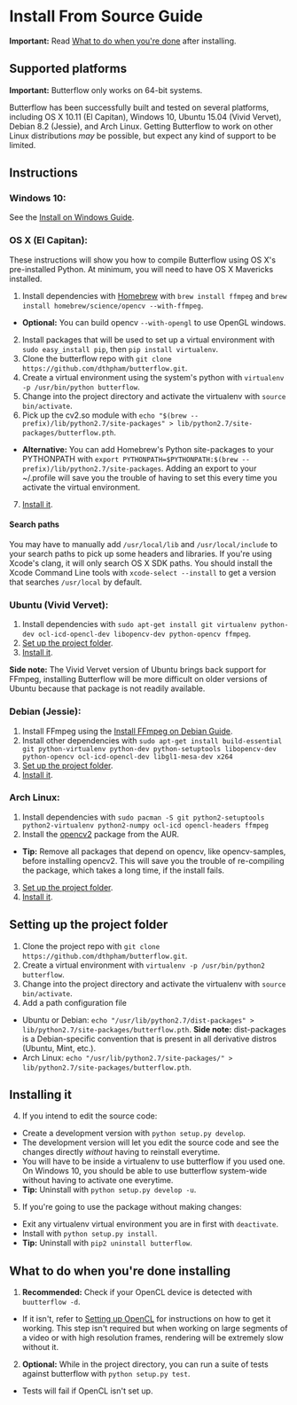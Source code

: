 # Install From Source Guide
**Important:** Read [What to do when you're done](#what-to-do-when-youre-done-installing) after installing.

## Supported platforms
**Important:** Butterflow only works on 64-bit systems.

Butterflow has been successfully built and tested on several platforms, including OS X 10.11 (El Capitan), Windows 10, Ubuntu 15.04 (Vivid Vervet), Debian 8.2 (Jessie), and Arch Linux. Getting Butterflow to work on other Linux distributions *may* be possible, but expect any kind of support to be limited.

## Instructions
### Windows 10:
See the [Install on Windows Guide](Install-On-Windows-Guide.md).

### OS X (El Capitan):
These instructions will show you how to compile Butterflow using OS X's pre-installed Python. At minimum, you will need to have OS X Mavericks installed.

1. Install dependencies with [Homebrew](http://brew.sh/) with `brew install ffmpeg` and `brew install homebrew/science/opencv --with-ffmpeg`.
 * **Optional:** You can build opencv `--with-opengl` to use OpenGL windows.
2. Install packages that will be used to set up a virtual environment with `sudo easy_install pip`, then `pip install virtualenv`.
3. Clone the butterflow repo with `git clone https://github.com/dthpham/butterflow.git`.
4. Create a virtual environment using the system's python with `virtualenv -p /usr/bin/python butterflow`.
5. Change into the project directory and activate the virtualenv with `source bin/activate`.
6. Pick up the cv2.so module with `echo "$(brew --prefix)/lib/python2.7/site-packages" > lib/python2.7/site-packages/butterflow.pth`.
 * **Alternative:** You can add Homebrew's Python site-packages to your PYTHONPATH with `export PYTHONPATH=$PYTHONPATH:$(brew --prefix)/lib/python2.7/site-packages`. Adding an export to your ~/.profile will save you the trouble of having to set this every time you activate the virtual environment.
7. [Install it](#installing-it).

#### Search paths
You may have to manually add `/usr/local/lib` and `/usr/local/include` to your search paths to pick up some headers and libraries. If you're using Xcode's clang, it will only search OS X SDK paths. You should install the Xcode Command Line tools with `xcode-select --install` to get a version that searches `/usr/local` by default.

### Ubuntu (Vivid Vervet):
1. Install dependencies with `sudo apt-get install git virtualenv python-dev ocl-icd-opencl-dev libopencv-dev python-opencv ffmpeg`.
2. [Set up the project folder](#setting-up-the-project-folder).
3. [Install it](#installing-it).

**Side note:** The Vivid Vervet version of Ubuntu brings back support for FFmpeg, installing Butterflow will be more difficult on older versions of Ubuntu because that package is not readily available.

### Debian (Jessie):
1. Install FFmpeg using the [Install FFmpeg on Debian Guide](Install-FFmpeg-On-Debian-Guide.md).
2. Install other dependencies with `sudo apt-get install build-essential git python-virtualenv python-dev python-setuptools libopencv-dev python-opencv ocl-icd-opencl-dev libgl1-mesa-dev x264`
3. [Set up the project folder](#setting-up-the-project-folder).
4. [Install it](#installing-it).

### Arch Linux:
1. Install dependencies with `sudo pacman -S git python2-setuptools python2-virtualenv python2-numpy ocl-icd opencl-headers ffmpeg`
2. Install the [opencv2](https://aur.archlinux.org/packages/opencv2/) package from the AUR.
 * **Tip:** Remove all packages that depend on opencv, like opencv-samples, before installing opencv2. This will save you the trouble of re-compiling the package, which takes a long time, if the install fails.
3. [Set up the project folder](#setting-up-the-project-folder).
4. [Install it](#installing-it).

## Setting up the project folder
1. Clone the project repo with `git clone https://github.com/dthpham/butterflow.git`.
2. Create a virtual environment with `virtualenv -p /usr/bin/python2 butterflow`.
3. Change into the project directory and activate the virtualenv with `source bin/activate`.
4. Add a path configuration file
 * Ubuntu or Debian: `echo "/usr/lib/python2.7/dist-packages" > lib/python2.7/site-packages/butterflow.pth`. **Side note:** dist-packages is a Debian-specific convention that is present in all derivative distros (Ubuntu, Mint, etc.).
 * Arch Linux: `echo "/usr/lib/python2.7/site-packages/" > lib/python2.7/site-packages/butterflow.pth`.

## Installing it
4. If you intend to edit the source code:
  * Create a development version with `python setup.py develop`.
  * The development version will let you edit the source code and see the changes directly *without* having to reinstall everytime.
  * You will have to be inside a virtualenv to use butterflow if you used one. On Windows 10, you should be able to use butterflow system-wide without having to activate one everytime.
  * **Tip:** Uninstall with `python setup.py develop -u`.
5. If you're going to use the package without making changes:
  * Exit any virtualenv virtual environment you are in first with `deactivate`.
  * Install with `python setup.py install`.
  * **Tip:** Uninstall with `pip2 uninstall butterflow`.

## What to do when you're done installing
1. **Recommended:** Check if your OpenCL device is detected with `buutterflow -d`.
 * If it isn't, refer to [Setting up OpenCL](Setting-Up-OpenCL.md) for instructions on how to get it working. This step isn't required but when working on large segments of a video or with high resolution frames, rendering will be extremely slow without it.
2. **Optional:** While in the project directory, you can run a suite of tests against butterflow with `python setup.py test`.
 * Tests will fail if OpenCL isn't set up.
